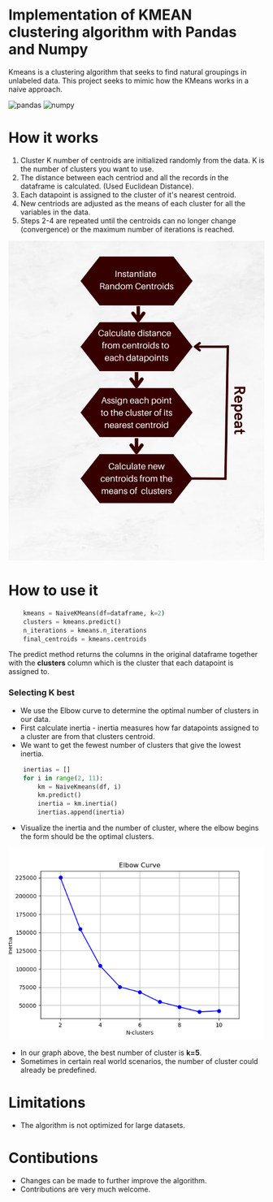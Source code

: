 # Implementation of KMEAN clustering algorithm with Pandas and Numpy

Kmeans is a clustering algorithm that seeks to find natural groupings in unlabeled data.
This project seeks to mimic how the KMeans works in a naive approach.

![pandas](https://img.shields.io/static/v1?label=pandas&message=1.4.4&color=blue)
![numpy](https://img.shields.io/static/v1?label=numpy&message=1.23.5&color=green)

# How it works

1. Cluster K number of centroids are initialized randomly from the data. K is the number of clusters you want to use.
2. The distance between each centriod and all the records in the dataframe is calculated. (Used Euclidean Distance).
3. Each datapoint is assigned to the cluster of it's nearest centroid.
4. New centriods are adjusted as the means of each cluster for all the variables in the data.
5. Steps 2-4 are repeated until the centroids can no longer change (convergence) or the maximum number of iterations is reached.

![KMeans](./assets/illustration.png)

# How to use it

```python
    kmeans = NaiveKMeans(df=dataframe, k=2)
    clusters = kmeans.predict()
    n_iterations = kmeans.n_iterations
    final_centroids = kmeans.centroids
```

The predict method returns the columns in the original dataframe together with the **clusters** column which is the cluster that each datapoint is assigned to.

### Selecting K best

* We use the Elbow curve to determine the optimal number of clusters in our data.
* First calculate inertia - inertia measures how far datapoints assigned to a cluster are from that clusters centroid.
* We want to get the fewest number of clusters that give the lowest inertia.

```python
    inertias = []
    for i in range(2, 11):
        km = NaiveKmeans(df, i)
        km.predict()
        inertia = km.inertia()
        inertias.append(inertia)
```

* Visualize the inertia and the number of cluster, where the elbow begins the form should be the optimal clusters.

![Elbow curve](./assets//elbow.png)

* In our graph above, the best number of cluster is **k=5**.
* Sometimes in certain real world scenarios, the number of cluster could already be predefined.

# Limitations

* The algorithm is not optimized for large datasets.

# Contibutions

* Changes can be made to further improve the algorithm.
* Contributions are very much welcome.